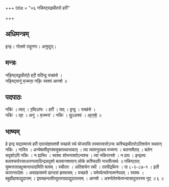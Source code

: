 +++
title = "०६ नकिष्ट्वद्रथीतरो हरी"

+++
## अधिमन्त्रम्
इन्द्रः। गोतमो राहूगणः। अनुष्टुप्।

## मन्त्रः
नकि॒ष्ट्वद्र॒थीत॑रो॒ हरी॒ यदि॑न्द्र॒ यच्छ॑से ।  
नकि॒ष्ट्वानु॑ म॒ज्मना॒ नकिः॒ स्वश्व॑ आनशे ॥

## पदपाठः
नकिः॑ । त्वत् । र॒थिऽत॑रः । हरी॑ । यत् । इ॒न्द्र॒ । यच्छ॑से ।  
नकिः॑ । त्वा॒ । अनु॑ । म॒ज्मना॑ । नकिः॑ । सु॒ऽअश्वः॑ । आ॒न॒शे॒ ॥

## भाष्यम्
हे इन्द्र यद्यस्मात्त्वं हरी एतत्संज्ञावश्वौ यच्छसे रथे योजयसि तस्मात्त्वत्तोऽन्यः कश्चिद्रथीतरोऽतिशयेन रथवान् नकिः । नास्ति । अन्येषामीदृगश्वयुक्तरथाभावात् । त्वा त्वामनुलक्ष्य मज्मना । बलनामैतत् । बलेन सदृशोऽपि नकिः । न ह्यस्ति । स्वश्वः शोभनाश्वोऽन्यश्च । त्वां नकिरानशे । न प्राप । इन्द्रस्य बलाश्चयोरसाधारणत्वादिन्द्रसदृशो बलवानश्ववान् लोके कश्चिदपि नास्तीत्यर्थः ॥ नकिष्ट्वत् युष्मत्तत्ततक्षुःष्वन्तःपादमिति षत्वम् । रथीतरः । अतिशयेन रथी । तरपीद्रथिनः । पा ८-२-८७-१ । इती कारान्तादेशः । अवग्रहसमये छान्दसं ह्रस्वत्वम् । यच्छसे । यमेर्व्यत्ययेनात्मनेपदम् । स्वश्वः । बहुव्रीहावाद्युदात्तम् । द्व्यच्छन्दसीत्युत्तरपदाद्युदात्तत्वम् । आनशे । अश्नोतेश्चेत्यभ्यासादुत्तरस्य नुट् ॥ ६ ॥